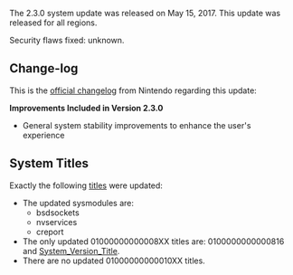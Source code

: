 The 2.3.0 system update was released on May 15, 2017. This update was
released for all regions.

Security flaws fixed: unknown.

## Change-log

This is the [official
changelog](http://en-americas-support.nintendo.com/app/answers/detail/a_id/22525/p/897)
from Nintendo regarding this update:

**Improvements Included in Version 2.3.0**

  - General system stability improvements to enhance the user's
    experience

## System Titles

Exactly the following [titles](Title%20list.md "wikilink") were updated:

  - The updated sysmodules are:
      - bsdsockets
      - nvservices
      - creport
  - The only updated 01000000000008XX titles are: 0100000000000816 and
    [System\_Version\_Title](System%20Version%20Title.md "wikilink").
  - There are no updated 01000000000010XX titles.

